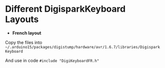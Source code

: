 # Different DigisparkKeyboard Layouts
- **French layout**

Copy the files into `~/.arduino15/packages/digistump/hardware/avr/1.6.7/libraries/DigisparkKeyboard`

And use in code `#include "DigiKeyboardFR.h"`
